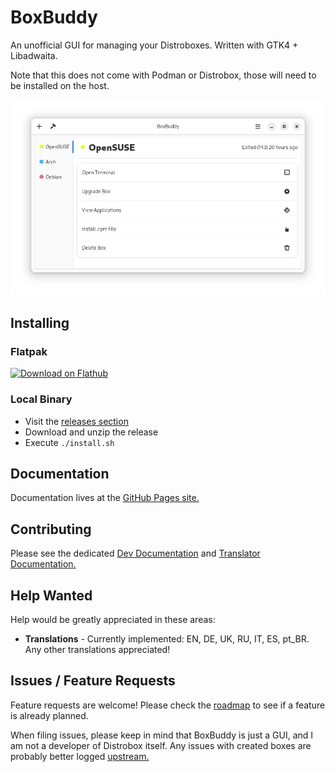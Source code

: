 # BoxBuddy
An unofficial GUI for managing your Distroboxes. Written with GTK4 + Libadwaita.

Note that this does not come with Podman or Distrobox, those will need to be installed on the host.

![Main Menu](docs/screenshot-1.png)

## Installing

### Flatpak
<a href='https://flathub.org/apps/io.github.dvlv.boxbuddyrs'>
  <img width='240' alt='Download on Flathub' src='https://dl.flathub.org/assets/badges/flathub-badge-en.png'/>
</a>

### Local Binary
- Visit the [releases section](https://github.com/Dvlv/BoxBuddyRS/releases)
- Download and unzip the release
- Execute `./install.sh`

## Documentation
Documentation lives at the [GitHub Pages site.](https://dvlv.github.io/BoxBuddyRS)

## Contributing
Please see the dedicated [Dev Documentation](https://dvlv.github.io/BoxBuddyRS/dev-docs) and [Translator Documentation.](https://dvlv.github.io/BoxBuddyRS/translator-docs)

## Help Wanted
Help would be greatly appreciated in these areas:

- **Translations** - Currently implemented: EN, DE, UK, RU, IT, ES, pt_BR. Any other translations appreciated!

## Issues / Feature Requests

Feature requests are welcome! Please check the [roadmap](https://github.com/Dvlv/BoxBuddyRS/blob/master/docs/ROADMAP.md) to see if a feature is already planned.

When filing issues, please keep in mind that BoxBuddy is just a GUI, and I am not a developer of Distrobox itself. Any issues with created boxes are probably better logged [upstream.](https://github.com/89luca89/distrobox/issues)
